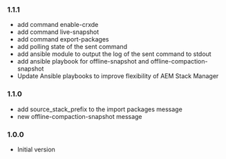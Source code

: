 ### 1.1.1
 * add command enable-crxde
 * add command live-snapshot
 * add command export-packages
 * add polling state of the sent command
 * add ansible module to output the log of the sent command to stdout
 * add ansible playbook for offline-snapshot and offline-compaction-snapshot
 * Update Ansible playbooks to improve flexibility of AEM Stack Manager


### 1.1.0
* add source_stack_prefix to the import packages message
* new offline-compaction-snapshot message

### 1.0.0
* Initial version
